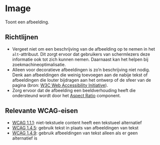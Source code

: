 # Image

Toont een afbeelding.

## Richtlijnen

- Vergeet niet om een beschrijving van de afbeelding op te nemen in het `alt`-attribuut.
  Dit zorgt ervoor dat gebruikers van schermlezers deze informatie ook tot zich kunnen nemen.
  Daarnaast kan het helpen bij zoekmachineoptimalisatie.
- Alleen voor decoratieve afbeeldingen is zo’n beschrijving niet nodig.
  Denk aan afbeeldingen die weinig toevoegen aan de nabije tekst of afbeeldingen die louter bijdragen aan het ontwerp of de sfeer van de pagina (bron: [W3C Web Accessibility Initiative](https://www.w3.org/WAI/tutorials/images/decorative/)).
- Zorg ervoor dat de afbeelding een beeldverhouding heeft die ondersteund wordt door het [Aspect Ratio](?path=/docs/layout-aspect-ratio--docs) component.

## Relevante WCAG-eisen

- [WCAG 1.1.1](https://www.w3.org/TR/WCAG22/#non-text-content): niet-tekstuele content heeft een tekstueel alternatief
- [WCAG 1.4.5](https://www.w3.org/TR/WCAG22/#images-of-text): gebruik tekst in plaats van afbeeldingen van tekst
- [WCAG 1.4.9](https://www.w3.org/TR/WCAG22/#images-of-text-no-exception): gebruik afbeeldingen van tekst alleen als er geen alternatief is
